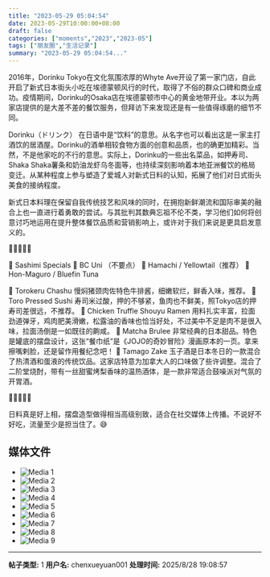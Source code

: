 ```yaml
---
title: "2023-05-29 05:04:54"
date: 2023-05-29T10:00:00+08:00
draft: false
categories: ["moments","2023","2023-05"]
tags: ["朋友圈","生活记录"]
summary: "2023-05-29 05:04:54..."
---
```


2016年，Dorinku Tokyo在文化氛围浓厚的Whyte Ave开设了第一家门店，自此开启了新式日本街头小吃在埃德蒙顿风行的时代，取得了不俗的群众口碑和商业成功。疫情期间，Dorinku的Osaka店在埃德蒙顿市中心的黄金地带开业。本以为两家店提供的是大差不差的餐饮服务，但拜访下来发现还是有一些值得琢磨的细节不同。

Dorinku（ドリンク） 在日语中是“饮料”的意思。从名字也可以看出这是一家主打酒饮的居酒屋。Dorinku的酒单相较食物方面的创意和品质，也的确更加精彩。当然，不是他家吃的不行的意思。实际上，Dorinku的一些出名菜品，如押寿司、Shaka Shaka薯条和奶油龙虾乌冬面等，也持续深刻影响着本地亚洲餐饮的格局变迁。从某种程度上参与塑造了爱城人对新式日料的认知，拓展了他们对日式街头美食的接纳程度。

新式日本料理在保留自我传统技艺和风味的同时，在拥抱新鲜潮流和国际审美的融合上也一直进行着勇敢的尝试。与其批判其数典忘祖不伦不类，学习他们如何将创意讨巧地运用在提升整体餐饮品质和营销影响上，或许对于我们来说是更具启发意义的。

🍱🍱🍱🍱🍱

💮 Sashimi Specials
🌟 BC Uni （不要点）
🌟 Hamachi / Yellowtail（推荐）
🌟 Hon-Maguro / Bluefin Tuna

🥘 Torokeru Chashu
慢焖猪颈肉佐特色牛排酱，细嫩软烂，鲜香入味，推荐。
🍣 Toro Pressed Sushi
寿司米过酸，押的不够紧，鱼肉也不鲜美，照Tokyo店的押寿司差很远，不推荐。
🍜 Chicken Truffle Shouyu Ramen
用料扎实丰富，拉面劲道弹牙，鸡肉肥美滑嫩，松露油的香味也恰当好处，不过美中不足是肉不是很入味，拉面汤倒是一如既往的齁咸。
🍮 Matcha Brulee
非常经典的日本甜品。特色是罐底的摆盘设计，这张“餐巾纸”是《JOJO的奇妙冒险》漫画原本的一页。拿来擦嘴剌脸，还是留作用餐纪念吧！
🍶 Tamago Zake
玉子酒是日本冬日的一款混合了热清酒和蛋液的传统饮品。这家店特意为加拿大人的口味做了些许调整。混合了二阶堂烧酎，带有一丝甜蜜烤梨香味的温热酒体，是一款非常适合鼓噪派对气氛的开胃酒。

🍱🍱🍱🍱🍱

日料真是好上相，摆盘造型做得相当高级别致，适合在社交媒体上传播。不说好不好吃，流量至少是担当住了。😅

## 媒体文件

- ![Media 1](/Moments/photos/2023-05-29/202305290504540.jpg)
- ![Media 2](/Moments/photos/2023-05-29/202305290504541.jpg)
- ![Media 3](/Moments/photos/2023-05-29/202305290504542.jpg)
- ![Media 4](/Moments/photos/2023-05-29/202305290504543.jpg)
- ![Media 5](/Moments/photos/2023-05-29/202305290504544.jpg)
- ![Media 6](/Moments/photos/2023-05-29/202305290504545.jpg)
- ![Media 7](/Moments/photos/2023-05-29/202305290504546.jpg)
- ![Media 8](/Moments/photos/2023-05-29/202305290504547.jpg)
- ![Media 9](/Moments/photos/2023-05-29/202305290504548.jpg)

---

**帖子类型:** 1
**用户名:** chenxueyuan001
**处理时间:** 2025/8/28 19:08:57